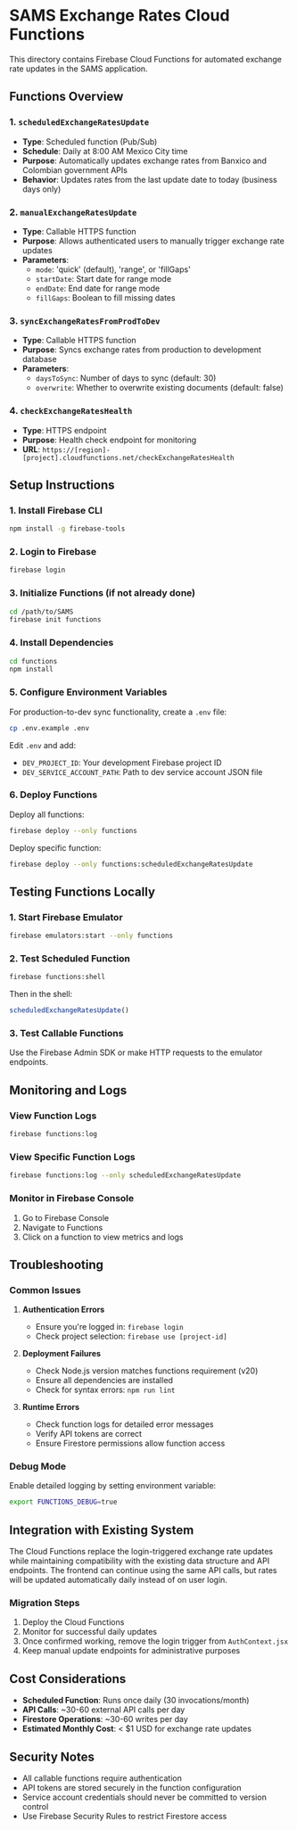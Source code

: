 # SAMS Exchange Rates Cloud Functions

This directory contains Firebase Cloud Functions for automated exchange rate updates in the SAMS application.

## Functions Overview

### 1. `scheduledExchangeRatesUpdate`
- **Type**: Scheduled function (Pub/Sub)
- **Schedule**: Daily at 8:00 AM Mexico City time
- **Purpose**: Automatically updates exchange rates from Banxico and Colombian government APIs
- **Behavior**: Updates rates from the last update date to today (business days only)

### 2. `manualExchangeRatesUpdate`
- **Type**: Callable HTTPS function
- **Purpose**: Allows authenticated users to manually trigger exchange rate updates
- **Parameters**:
  - `mode`: 'quick' (default), 'range', or 'fillGaps'
  - `startDate`: Start date for range mode
  - `endDate`: End date for range mode
  - `fillGaps`: Boolean to fill missing dates

### 3. `syncExchangeRatesFromProdToDev`
- **Type**: Callable HTTPS function
- **Purpose**: Syncs exchange rates from production to development database
- **Parameters**:
  - `daysToSync`: Number of days to sync (default: 30)
  - `overwrite`: Whether to overwrite existing documents (default: false)

### 4. `checkExchangeRatesHealth`
- **Type**: HTTPS endpoint
- **Purpose**: Health check endpoint for monitoring
- **URL**: `https://[region]-[project].cloudfunctions.net/checkExchangeRatesHealth`

## Setup Instructions

### 1. Install Firebase CLI
```bash
npm install -g firebase-tools
```

### 2. Login to Firebase
```bash
firebase login
```

### 3. Initialize Functions (if not already done)
```bash
cd /path/to/SAMS
firebase init functions
```

### 4. Install Dependencies
```bash
cd functions
npm install
```

### 5. Configure Environment Variables

For production-to-dev sync functionality, create a `.env` file:
```bash
cp .env.example .env
```

Edit `.env` and add:
- `DEV_PROJECT_ID`: Your development Firebase project ID
- `DEV_SERVICE_ACCOUNT_PATH`: Path to dev service account JSON file

### 6. Deploy Functions

Deploy all functions:
```bash
firebase deploy --only functions
```

Deploy specific function:
```bash
firebase deploy --only functions:scheduledExchangeRatesUpdate
```

## Testing Functions Locally

### 1. Start Firebase Emulator
```bash
firebase emulators:start --only functions
```

### 2. Test Scheduled Function
```bash
firebase functions:shell
```
Then in the shell:
```javascript
scheduledExchangeRatesUpdate()
```

### 3. Test Callable Functions
Use the Firebase Admin SDK or make HTTP requests to the emulator endpoints.

## Monitoring and Logs

### View Function Logs
```bash
firebase functions:log
```

### View Specific Function Logs
```bash
firebase functions:log --only scheduledExchangeRatesUpdate
```

### Monitor in Firebase Console
1. Go to Firebase Console
2. Navigate to Functions
3. Click on a function to view metrics and logs

## Troubleshooting

### Common Issues

1. **Authentication Errors**
   - Ensure you're logged in: `firebase login`
   - Check project selection: `firebase use [project-id]`

2. **Deployment Failures**
   - Check Node.js version matches functions requirement (v20)
   - Ensure all dependencies are installed
   - Check for syntax errors: `npm run lint`

3. **Runtime Errors**
   - Check function logs for detailed error messages
   - Verify API tokens are correct
   - Ensure Firestore permissions allow function access

### Debug Mode
Enable detailed logging by setting environment variable:
```bash
export FUNCTIONS_DEBUG=true
```

## Integration with Existing System

The Cloud Functions replace the login-triggered exchange rate updates while maintaining compatibility with the existing data structure and API endpoints. The frontend can continue using the same API calls, but rates will be updated automatically daily instead of on user login.

### Migration Steps
1. Deploy the Cloud Functions
2. Monitor for successful daily updates
3. Once confirmed working, remove the login trigger from `AuthContext.jsx`
4. Keep manual update endpoints for administrative purposes

## Cost Considerations

- **Scheduled Function**: Runs once daily (30 invocations/month)
- **API Calls**: ~30-60 external API calls per day
- **Firestore Operations**: ~30-60 writes per day
- **Estimated Monthly Cost**: < $1 USD for exchange rate updates

## Security Notes

- All callable functions require authentication
- API tokens are stored securely in the function configuration
- Service account credentials should never be committed to version control
- Use Firebase Security Rules to restrict Firestore access